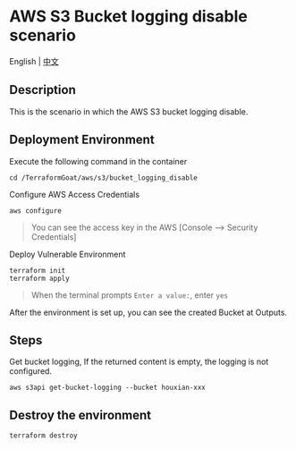 # AWS S3 Bucket logging disable scenario

English | [中文](./README_CN.md)

## Description

This is the scenario in which the AWS S3 bucket logging disable.

## Deployment Environment

Execute the following command in the container

```shell
cd /TerraformGoat/aws/s3/bucket_logging_disable
```

Configure AWS Access Credentials

```shell
aws configure
```

> You can see the access key in the AWS [Console --> Security Credentials]

Deploy Vulnerable Environment

```shell
terraform init
terraform apply
```

> When the terminal prompts `Enter a value:`, enter `yes`

After the environment is set up, you can see the created Bucket at Outputs.

## Steps

Get bucket logging, If the returned content is empty, the logging is not configured.

```shell
aws s3api get-bucket-logging --bucket houxian-xxx
```

## Destroy the environment

```shell
terraform destroy
```
